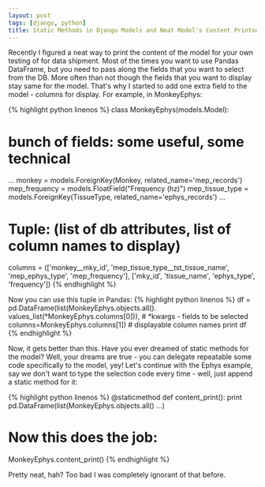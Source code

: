 ```yaml
---
layout: post
tags: [django, python]
title: Static Methods in Django Models and Neat Model's Content Printout
---
```

Recently I figured a neat way to print the content of the model for your own testing of for data shipment. Most of the times you want to use Pandas DataFrame, but you need to pass along the fields that you want to select from the DB. More often than not though the fields that you want to display stay same for the model. That's why I started to add one extra field to the model - columns for display. For example, in MonkeyEphys:

{% highlight python linenos %}
class MonkeyEphys(models.Model):   
  # bunch of fields: some useful, some technical
  ...
  monkey = models.ForeignKey(Monkey, related_name='mep_records')
  mep_frequency = models.FloatField("Frequency (hz)")
  mep_tissue_type = models.ForeignKey(TissueType, related_name='ephys_records')
  ...  

  # Tuple: (list of db attributes, list of column names to display)
  columns = (['monkey__mky_id', 'mep_tissue_type__tst_tissue_name',
              'mep_ephys_type', 'mep_frequency'],
             ['mky_id', 'tissue_name', 'ephys_type', 'frequency'])
{% endhighlight %}

Now you can use this tuple in Pandas:
{% highlight python linenos %} 
  df = pd.DataFrame(list(MonkeyEphys.objects.all().\
         values_list(*MonkeyEphys.columns[0])),  # *kwargs - fields to be selected
         columns=MonkeyEphys.columns[1])         # displayable column names
  print df
{% endhighlight %}

Now, it gets better than this. Have you ever dreamed of static methods for the model? Well, your dreams are true - you can delegate repeatable some code specifically to the model, yey! Let's continue with the Ephys example, say we don't want to type the selection code every time - well, just append a static method for it:

{% highlight python linenos %} 
@staticmethod
def content_print():
  print pd.DataFrame(list(MonkeyEphys.objects.all() ...)

# Now this does the job:
MonkeyEphys.content_print()
{% endhighlight %}

Pretty neat, hah? Too bad I was completely ignorant of that before.